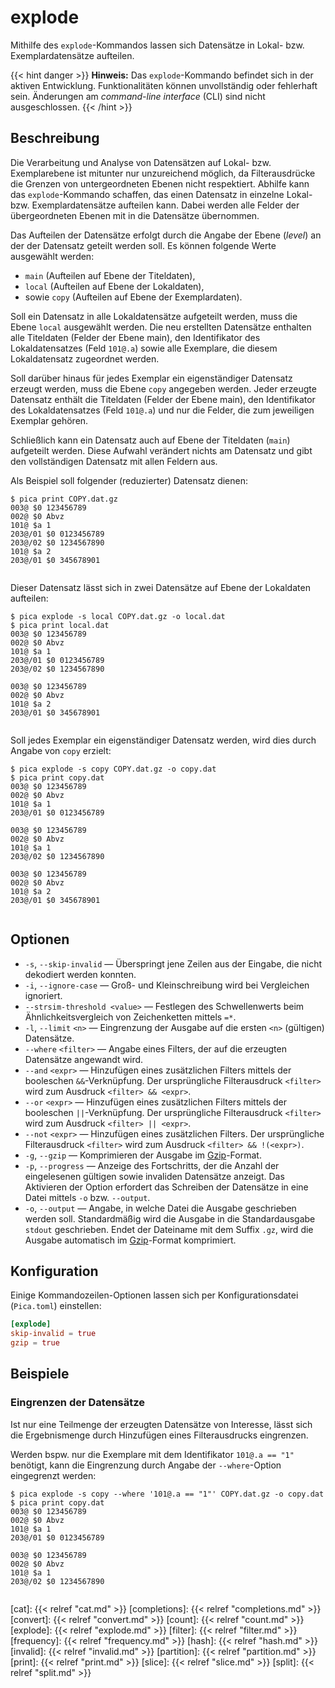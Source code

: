 # explode

Mithilfe des `explode`-Kommandos lassen sich Datensätze in Lokal- bzw.
Exemplardatensätze aufteilen.

{{< hint danger >}}
**Hinweis:**
Das `explode`-Kommando befindet sich in der aktiven Entwicklung.
Funktionalitäten können unvollständig oder fehlerhaft sein. Änderungen
am _command-line interface_ (CLI) sind nicht ausgeschlossen.
{{< /hint >}}

## Beschreibung

<!-- TODO: Separate Seite über den Aufbau eines PICA+-Datensatzes erstellen. Untenstehende Notizen dazu stammen aus https://wiki.k10plus.de/download/attachments/203128864/K10plusKatalogisierungsschulung-mit-Notizen-Teil1.pdf?version=3&modificationDate=1606824839604&api=v2 -->

Die Verarbeitung und Analyse von Datensätzen auf Lokal- bzw.
Exemplarebene ist mitunter nur unzureichend möglich, da Filterausdrücke
die Grenzen von untergeordneten Ebenen nicht respektiert. Abhilfe kann
das `explode`-Kommando schaffen, das einen Datensatz in einzelne Lokal-
bzw. Exemplardatensätze aufteilen kann. Dabei werden alle Felder der
übergeordneten Ebenen mit in die Datensätze übernommen.

Das Aufteilen der Datensätze erfolgt durch die Angabe der Ebene
(_level_) an der der Datensatz geteilt werden soll. Es können folgende
Werte ausgewählt werden:

* `main` (Aufteilen auf Ebene der Titeldaten),
* `local` (Aufteilen auf Ebene der Lokaldaten),
* sowie `copy` (Aufteilen auf Ebene der Exemplardaten).

Soll ein Datensatz in alle Lokaldatensätze aufgeteilt werden, muss die
Ebene `local` ausgewählt werden. Die neu erstellten Datensätze enthalten
alle Titeldaten (Felder der Ebene main), den Identifikator des
Lokaldatensatzes (Feld `101@.a`) sowie alle Exemplare, die diesem
Lokaldatensatz zugeordnet werden.

Soll darüber hinaus für jedes Exemplar ein eigenständiger Datensatz
erzeugt werden, muss die Ebene `copy` angegeben werden. Jeder erzeugte
Datensatz enthält die Titeldaten (Felder der Ebene main), den Identifikator
des Lokaldatensatzes (Feld `101@.a`) und nur die Felder, die zum
jeweiligen Exemplar gehören.

Schließlich kann ein Datensatz auch auf Ebene der Titeldaten (`main`)
aufgeteilt werden. Diese Aufwahl verändert nichts am Datensatz und gibt
den vollständigen Datensatz mit allen Feldern aus.

Als Beispiel soll folgender (reduzierter) Datensatz dienen:

```console
$ pica print COPY.dat.gz
003@ $0 123456789
002@ $0 Abvz
101@ $a 1
203@/01 $0 0123456789
203@/02 $0 1234567890
101@ $a 2
203@/01 $0 345678901


```

Dieser Datensatz lässt sich in zwei Datensätze auf Ebene der Lokaldaten
aufteilen:

```console
$ pica explode -s local COPY.dat.gz -o local.dat
$ pica print local.dat
003@ $0 123456789
002@ $0 Abvz
101@ $a 1
203@/01 $0 0123456789
203@/02 $0 1234567890

003@ $0 123456789
002@ $0 Abvz
101@ $a 2
203@/01 $0 345678901


```

Soll jedes Exemplar ein eigenständiger Datensatz werden, wird dies durch
Angabe von `copy` erzielt:

```console
$ pica explode -s copy COPY.dat.gz -o copy.dat
$ pica print copy.dat
003@ $0 123456789
002@ $0 Abvz
101@ $a 1
203@/01 $0 0123456789

003@ $0 123456789
002@ $0 Abvz
101@ $a 1
203@/02 $0 1234567890

003@ $0 123456789
002@ $0 Abvz
101@ $a 2
203@/01 $0 345678901


```


## Optionen

* `-s`, `--skip-invalid` — Überspringt jene Zeilen aus der Eingabe, die
  nicht dekodiert werden konnten.
* `-i`, `--ignore-case` — Groß- und Kleinschreibung wird bei Vergleichen
  ignoriert.
* `--strsim-threshold <value>` — Festlegen des Schwellenwerts beim
  Ähnlichkeitsvergleich von Zeichenketten mittels `=*`.
* `-l`, `--limit` `<n>` — Eingrenzung der Ausgabe auf die ersten `<n>`
  (gültigen) Datensätze.
* `--where` `<filter>` — Angabe eines Filters, der auf die erzeugten
  Datensätze angewandt wird.
* `--and` `<expr>` — Hinzufügen eines zusätzlichen Filters mittels der
  booleschen `&&`-Verknüpfung. Der ursprüngliche Filterausdruck
  `<filter>` wird zum Ausdruck `<filter> && <expr>`.
* `--or` `<expr>` — Hinzufügen eines zusätzlichen Filters mittels der
  booleschen `||`-Verknüpfung. Der ursprüngliche Filterausdruck
  `<filter>` wird zum Ausdruck `<filter> || <expr>`.
* `--not` `<expr>` — Hinzufügen eines zusätzlichen Filters. Der
  ursprüngliche Filterausdruck `<filter>` wird zum Ausdruck `<filter> &&
  !(<expr>)`.
* `-g`, `--gzip` — Komprimieren der Ausgabe im [Gzip]-Format.
* `-p`, `--progress` — Anzeige des Fortschritts, der die Anzahl der
  eingelesenen gültigen sowie invaliden Datensätze anzeigt. Das
  Aktivieren der Option erfordert das Schreiben der Datensätze in eine
  Datei mittels `-o` bzw. `--output`.
* `-o`, `--output` — Angabe, in welche Datei die Ausgabe geschrieben
  werden soll. Standardmäßig wird die Ausgabe in die Standardausgabe
  `stdout` geschrieben. Endet der Dateiname mit dem Suffix `.gz`, wird
  die Ausgabe automatisch im [Gzip]-Format komprimiert.


## Konfiguration

<!-- TODO: Link zum allgemeinen Kapitel über die Konfigurationsdatei -->

Einige Kommandozeilen-Optionen lassen sich per Konfigurationsdatei
(`Pica.toml`) einstellen:

```toml
[explode]
skip-invalid = true
gzip = true
```

## Beispiele

### Eingrenzen der Datensätze

Ist nur eine Teilmenge der erzeugten Datensätze von Interesse, lässt
sich die Ergebnismenge durch Hinzufügen eines Filterausdrucks
eingrenzen.

Werden bspw. nur die Exemplare mit dem Identifikator `101@.a == "1"`
benötigt, kann die Eingrenzung durch Angabe der `--where`-Option
eingegrenzt werden:

```console
$ pica explode -s copy --where '101@.a == "1"' COPY.dat.gz -o copy.dat
$ pica print copy.dat
003@ $0 123456789
002@ $0 Abvz
101@ $a 1
203@/01 $0 0123456789

003@ $0 123456789
002@ $0 Abvz
101@ $a 1
203@/02 $0 1234567890


```

[cat]: {{< relref "cat.md" >}}
[completions]: {{< relref "completions.md" >}}
[convert]: {{< relref "convert.md" >}}
[count]: {{< relref "count.md" >}}
[explode]: {{< relref "explode.md" >}}
[filter]: {{< relref "filter.md" >}}
[frequency]: {{< relref "frequency.md" >}}
[hash]: {{< relref "hash.md" >}}
[invalid]: {{< relref "invalid.md" >}}
[partition]: {{< relref "partition.md" >}}
[print]: {{< relref "print.md" >}}
[slice]: {{< relref "slice.md" >}}
[split]: {{< relref "split.md" >}}

[Gzip]: https://de.wikipedia.org/wiki/Gzip
